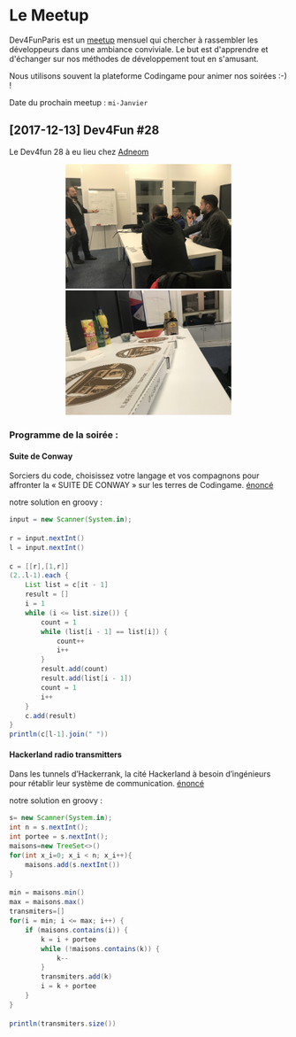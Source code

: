 Le Meetup
============

Dev4FunParis est un [meetup](https://www.meetup.com/fr-FR/Dev4Fun-Paris/) mensuel qui chercher à rassembler les développeurs dans une ambiance conviviale. Le but est d'apprendre et d'échanger sur nos méthodes de développement tout en s'amusant. 

Nous utilisons souvent la plateforme Codingame pour animer nos soirées :-) !

Date du prochain meetup : `mi-Janvier`

[2017-12-13] Dev4Fun #28
------------------------

Le Dev4fun 28 à eu lieu chez [Adneom](https://www.adneom.com/fr)

<p align="center"><img src="dev4fun_28/dev4fun28-1.jpg" width="300">   <img src="dev4fun_28/dev4fun28-2.jpg" width="300"></p>


### Programme de la soirée : 

#### Suite de Conway
Sorciers du code, choisissez votre langage et vos compagnons pour affronter la « SUITE DE CONWAY » sur les terres de Codingame.
[énoncé](https://www.codingame.com/training/medium/conway-sequence)

notre solution en groovy : 

```groovy
input = new Scanner(System.in);

r = input.nextInt()
l = input.nextInt()

c = [[r],[1,r]]
(2..l-1).each {
    List list = c[it - 1]
    result = []
    i = 1
    while (i <= list.size()) {
        count = 1
        while (list[i - 1] == list[i]) {
            count++
            i++
        }
        result.add(count)
        result.add(list[i - 1])
        count = 1
        i++
    }
    c.add(result)
}
println(c[l-1].join(" "))
```

#### Hackerland radio transmitters
Dans les tunnels d’Hackerrank, la cité Hackerland à besoin d’ingénieurs pour rétablir leur système de communication.
[énoncé](https://www.hackerrank.com/challenges/hackerland-radio-transmitters/problem)

notre solution en groovy : 

```groovy
s= new Scanner(System.in);
int n = s.nextInt();
int portee = s.nextInt();
maisons=new TreeSet<>()
for(int x_i=0; x_i < n; x_i++){
    maisons.add(s.nextInt())
}

min = maisons.min()
max = maisons.max()
transmiters=[]
for(i = min; i <= max; i++) {
    if (maisons.contains(i)) {
        k = i + portee
        while (!maisons.contains(k)) {
            k--
        }
        transmiters.add(k)
        i = k + portee
    }
}

println(transmiters.size())
```
